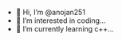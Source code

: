 - 👋 Hi, I’m @anojan251
- 👀 I’m interested in coding...
- 🌱 I’m currently learning c++...
<!---
anojan251/anojan251 is a ✨ special ✨ repository because its `README.md` (this file) appears on your GitHub profile.
You can click the Preview link to take a look at your changes.
--->
